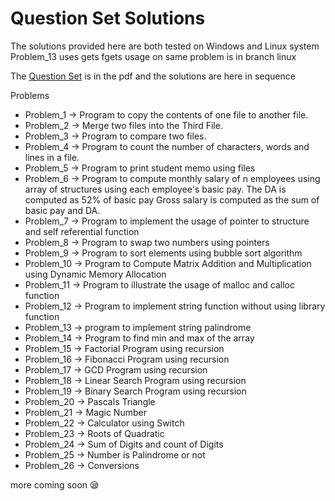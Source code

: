 # Question Set Solutions 

The solutions provided here are both tested on Windows and Linux system Problem_13 uses gets fgets usage on same problem is in branch linux

The [Question Set](PPS_LAB_EXTERNAL_QUESTIONS.pdf) is in the pdf and the solutions are here in sequence

Problems

- Problem_1 -> Program to copy the contents of one file to another file.
- Problem_2 ->  Merge two files into the Third File.
- Problem_3 ->  Program to compare two files.
- Problem_4 ->  Program to count the number of characters, words and lines in a file.
- Problem_5 ->  Program to print student memo using files
- Problem_6 ->  Program to compute monthly salary of n employees using array of structures using each employee's basic pay. The DA is computed as 52% of basic pay Gross salary is computed as the sum of basic pay and DA.
- Problem_7 ->  Program to implement the usage of pointer to structure and self referential function
- Problem_8 ->  Program to swap two numbers using pointers
- Problem_9 ->  Program to sort elements using bubble sort algorithm
- Problem_10 ->  Program to Compute Matrix Addition and Multiplication using Dynamic Memory Allocation
- Problem_11 ->  Program to illustrate the usage of malloc and calloc function 
- Problem_12 ->  Program to implement string function without using library function
- Problem_13 ->  program to implement string palindrome
- Problem_14 ->  Program to find min and max of the array
- Problem_15 ->  Factorial Program using recursion
- Problem_16 ->  Fibonacci Program using recursion
- Problem_17 ->  GCD Program using recursion
- Problem_18 ->  Linear Search Program using recursion
- Problem_19 ->  Binary Search Program using recursion
- Problem_20 ->  Pascals Triangle
- Problem_21 ->  Magic Number
- Problem_22 ->  Calculator using Switch
- Problem_23 ->  Roots of Quadratic
- Problem_24 ->  Sum of Digits and count of Digits
- Problem_25 ->  Number is Palindrome or not
- Problem_26 ->  Conversions


more coming soon 😪
